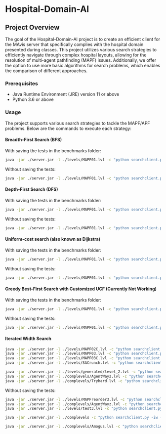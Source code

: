 # Hospital-Domain-AI
## Project Overview
The goal of the Hospital-Domain-AI project is to create an efficient client for the MAvis server that specifically complies with the hospital domain presented during classes. This project utilizes various search strategies to efficiently navigate through complex hospital layouts, allowing for the resolution of multi-agent pathfinding (MAPF) issues. Additionally, we offer the option to use more basic algorithms for search problems, which enables the comparison of different approaches.

### Prerequisites
- Java Runtime Environment (JRE) version 11 or above
- Python 3.6 or above

### Usage
The project supports various search strategies to tackle the MAPF/APF problems. Below are the commands to execute each strategy:

#### Breadth-First Search (BFS)
With saving the tests in the benchmarks folder:
```bash
java -jar ./server.jar -l ./levels/MAPF01.lvl -c "python searchclient.py -bfs --test-name bfs --test-folder ./benchmarks" -g
```
Without saving the tests:
```bash
java -jar ./server.jar -l ./levels/MAPF01.lvl -c "python searchclient.py -bfs" -g
```

#### Depth-First Search (DFS)
With saving the tests in the benchmarks folder:
```bash
java -jar ./server.jar -l ./levels/MAPF01.lvl -c "python searchclient.py -dfs --test-name dfs --test-folder ./benchmarks" -g
```
Without saving the tests:
```bash
java -jar ./server.jar -l ./levels/MAPF01.lvl -c "python searchclient.py -dfs" -g
```

#### Uniform-cost search (also known as Dijkstra)
With saving the tests in the benchmarks folder:
```bash
java -jar ./server.jar -l ./levels/MAPF01.lvl -c "python searchclient.py -greedy -s_dij --test-name greedy --test-folder ./benchmarks" -g
```
Without saving the tests:
```bash
java -jar ./server.jar -l ./levels/MAPF01.lvl -c "python searchclient.py -greedy -s_dij" -g
```

#### Greedy Best-First Search with Customized UCF (Currently Not Working)
With saving the tests in the benchmarks folder:
```bash
java -jar ./server.jar -l ./levels/MAPF01.lvl -c "python searchclient.py -greedy -c_dij --test-name greedy --test-folder ./benchmarks" -g
```
Without saving the tests:
```bash
java -jar ./server.jar -l ./levels/MAPF01.lvl -c "python searchclient.py -greedy -c_dij" -g
```

#### Iterated Width Search
```bash
java -jar ./server.jar -l ./levels/MAPF02C.lvl -c "python searchclient.py -iw -s_dij --test-name iw --test-folder ./benchmarks" -g      
java -jar ./server.jar -l ./levels/MAPF03.lvl -c "python searchclient.py -iw -s_dij --test-name iw --test-folder ./benchmarks" -g
java -jar ./server.jar -l ./levels/MAPF03C.lvl -c "python searchclient.py -iw -s_dij --test-name iw --test-folder ./benchmarks" -g
java -jar ./server.jar -l ./levels/SACrunch.lvl -c "python searchclient.py -iw -c_dij --test-name iw --test-folder ./benchmarks" -g

java -jar ./server.jar -l ./levels/generated/level_2.lvl -c "python searchclient.py -iw -c_dij --test-name test_level_2_cdij --test-folder ./benchmarks" -g
java -jar ./server.jar -l ./complevels/AgentWayz.lvl -c "python searchclient.py -iw -c_dij --test-name tests_cdij --test-folder ./benchmarks" -g
java -jar ./server.jar -l ./complevels/Tryhard.lvl -c "python searchclient.py -iw -c_dij --test-name tests_cdij --test-folder ./benchmarks" -g
```

Without saving the tests:
```bash
java -jar ./server.jar -l ./levels/MAPFreorder3.lvl -c "python searchclient.py -iw -c_dij" -g
java -jar ./server.jar -l ./complevels/AgentWayz.lvl -c "python searchclient.py -iw -c_dij" -g
java -jar ./server.jar -l ./levels/test3.lvl -c "python searchclient.py -iw -c_dij --profile" -g

java -jar ./server.jar -l ./complevels -c "python searchclient.py -iw -c_dij --test-name tests_cdij_improved --test-folder ./benchmarks" -t 300

java -jar ./server.jar -l ./complevels/Amogus.lvl -c "python searchclient.py -iw -c_dij" -g
```

